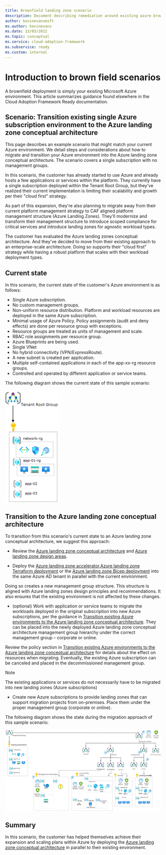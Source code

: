 ```yaml
---
title: Brownfield landing zone scenario
description: Document describing remediation around existing azure brown field scenario
author: kevinevansmsft
ms.author: kevinevans
ms.date: 13/03/2022
ms.topic: conceptual
ms.service: cloud-adoption-framework
ms.subservice: ready
ms.custom: internal
---
```


# Introduction to brown field scenarios  

A brownfield deployment is simply your existing Microsoft Azure environment. This article summarizes guidance found elsewhere in the Cloud Adoption Framework Ready documentation.

## Scenario: Transition existing single Azure subscription environment to the Azure landing zone conceptual architecture

This page describes an example scenario that might match your current Azure environment. We detail steps and considerations about how to migrate and transition your Azure environment into the Azure landing zone conceptual architecture. The scenario covers a single subscription with no management groups.

In this scenario, the customer has already started to use Azure and already hosts a few applications or services within the platform. They currently have a single subscription deployed within the Tenant Root Group, but they've realized their current implementation is limiting their scalability and growth per their "cloud first" strategy.

As part of this expansion, they're also planning to migrate away from their current platform management strategy to CAF aligned platform management structure    (Azure Landing Zones). They'll modernize and transform their management structure to introduce scoped compliance for critical services and introduce landing zones for agnostic workload types.

The customer has evaluated the Azure landing zones conceptual architecture. And they've decided to move from their existing approach to an enterprise-scale architecture. Doing so supports their "cloud first" strategy while having a robust platform that scales with their workload deployment types.

## Current state

In this scenario, the current state of the customer's Azure environment is as follows:

- 	Single Azure subscription.
-	No custom management groups.
-	Non-uniform resource distribution. Platform and workload resources are deployed in the same Azure subscription.
-	Minimal usage of Azure Policy. Policy assignments (audit and deny effects) are done per resource group with exceptions.
-	Resource groups are treated as units of management and scale.
-	RBAC role assignments per resource group.
-	Azure Blueprints are being used.
-	Single VNet
-	No hybrid connectivity (VPN/ExpressRoute).
-	A new subnet is created per application.
-	Multiple self-contained applications in each of the app-xx-rg resource groups.
-	Controlled and operated by different application or service teams.


The following diagram shows the current state of this sample scenario:

![Diagram_That_Shows_Single_Sub_Scenario_Example1](./media/alz-align-scenario-single-sub.png)  


## Transition to the Azure landing zone conceptual architecture

To transition from this scenario's current state to an Azure landing zone conceptual architecture, we suggest this approach:

-   Review the [Azure landing zone conceptual architecture](https://github.com/MicrosoftDocs/cloud-adoption-framework/blob/main/docs/ready/landing-zone/index.md) and [Azure landing zone design areas](https://github.com/MicrosoftDocs/cloud-adoption-framework/blob/main/docs/ready/landing-zone/design-areas.md).

- 	Deploy the [Azure landing zone accelerator](https://github.com/MicrosoftDocs/cloud-adoption-framework/blob/main/docs/ready/landing-zone/index.md#azure-landing-zone-accelerator),[Azure landing zone Terraform deployment](./deploy-landing-zones-with-terraform.md) or the [Azure landing zone Bicep deployment](https://learn.microsoft.com/azure/architecture/landing-zones/bicep/landing-zone-bicep) into the same Azure AD tenant in parallel with the current environment.

Doing so creates a new management group structure. This structure is aligned with Azure landing zones design principles and recommendations. It also ensures that the existing environment is not affected by these changes.

-	(optional) Work with application or service teams to migrate the workloads deployed in the original subscription into new Azure subscriptions, per the guidance in [Transition existing Azure environments to the Azure landing zone conceptual architecture](https://github.com/MicrosoftDocs/cloud-adoption-framework/blob/main/docs/ready/enterprise-scale/transition.md#moving-resources-in-azure). They can be placed into the newly deployed Azure landing zone conceptual architecture management group hierarchy under the correct management group – corporate or online.

Review the policy section in [Transition existing Azure environments to the Azure landing zone conceptual architecture](https://github.com/MicrosoftDocs/cloud-adoption-framework/blob/main/docs/ready/enterprise-scale/transition.md#policy) for details about the effect on resources when migrating. Eventually, the existing Azure subscription can be canceled and placed in the decommissioned management group.

> [!NOTE] 
> The existing applications or services do not necessarily have to be migrated into new landing zones (Azure subscriptions)

-	Create new Azure subscriptions to provide landing zones that can support migration projects from on-premises. Place them under the proper management group (corporate or online).

The following diagram shows the state during the migration approach of this sample scenario:

![Diagram_That_Shows_Single_Sub_Scenario_Example2](./media/alz-align-single-sub-transition-state.png)

## Summary

In this scenario, the customer has helped themselves achieve their expansion and scaling plans within Azure by deploying the [Azure landing zone conceptual architecture](https://github.com/MicrosoftDocs/cloud-adoption-framework/blob/main/docs/ready/landing-zone/index.md#azure-landing-zone-conceptual-architecture) in parallel to their existing environment.

